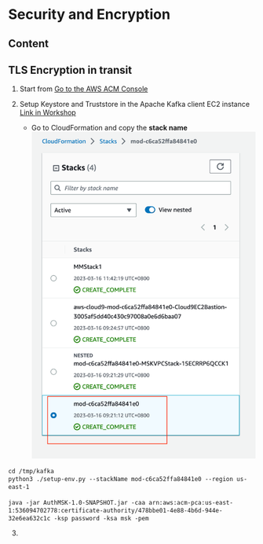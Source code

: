 # Security and Encryption

## Content

## TLS Encryption in transit

1. Start from [Go to the AWS ACM Console](https://catalog.us-east-1.prod.workshops.aws/workshops/c2b72b6f-666b-4596-b8bc-bafa5dcca741/en-US/securityencryption/setup#:~:text=Go%20to%20the%20AWS%20ACM%20Console%C2%A0)

2. Setup Keystore and Truststore in the Apache Kafka client EC2 instance [Link in Workshop](https://catalog.us-east-1.prod.workshops.aws/workshops/c2b72b6f-666b-4596-b8bc-bafa5dcca741/en-US/securityencryption/setup#setup-keystore-and-truststore-in-the-apache-kafka-client-ec2-instance) 

    * Go to CloudFormation and copy the **stack name**
    ![StackName](./pics/Screen%20Shot%202023-03-16%20at%204.00.19%20PM.png)

```
cd /tmp/kafka
python3 ./setup-env.py --stackName mod-c6ca52ffa84841e0 --region us-east-1 

java -jar AuthMSK-1.0-SNAPSHOT.jar -caa arn:aws:acm-pca:us-east-1:536094702778:certificate-authority/478bbe01-4e88-4b6d-944e-32e6ea632c1c -ksp password -ksa msk -pem

```

3. 

